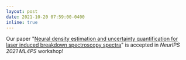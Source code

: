 ```yaml
---
layout: post
date: 2021-10-20 07:59:00-0400
inline: true
---
```


Our paper "[Neural density estimation and uncertainty quantification for laser induced breakdown spectroscopy spectra](https://arxiv.org/abs/2108.08709)" is accepted in _NeurIPS 2021 ML4PS_ workshop!
